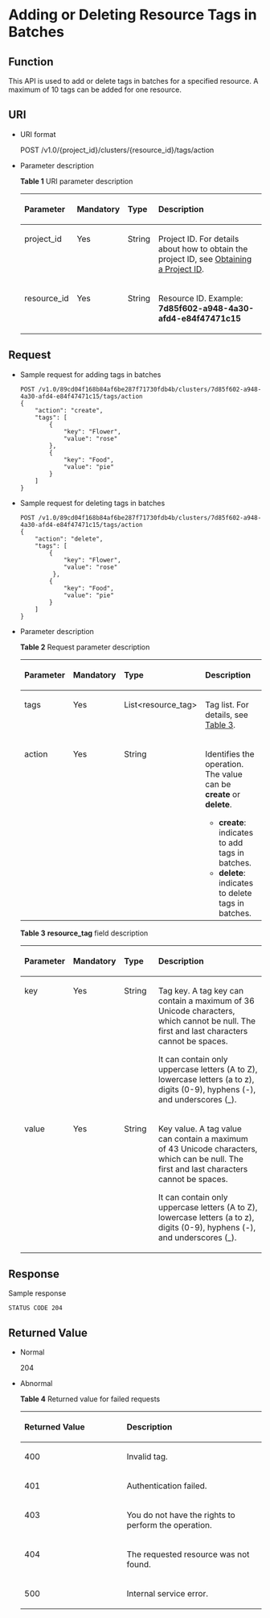 # Adding or Deleting Resource Tags in Batches<a name="dws_02_0047"></a>

## Function<a name="section961342216326"></a>

This API is used to add or delete tags in batches for a specified resource. A maximum of 10 tags can be added for one resource.

## URI<a name="section3616162211329"></a>

-   URI format

    POST /v1.0/\{project\_id\}/clusters/\{resource\_id\}/tags/action

-   Parameter description

    **Table  1**  URI parameter description

    <a name="table1263414221320"></a>
    <table><thead align="left"><tr id="row38511622143216"><th class="cellrowborder" valign="top" width="14.85148514851485%" id="mcps1.2.5.1.1"><p id="p1085122233219"><a name="p1085122233219"></a><a name="p1085122233219"></a><strong id="b162774213314533_1"><a name="b162774213314533_1"></a><a name="b162774213314533_1"></a>Parameter</strong></p>
    </th>
    <th class="cellrowborder" valign="top" width="15.841584158415841%" id="mcps1.2.5.1.2"><p id="p1785132212326"><a name="p1785132212326"></a><a name="p1785132212326"></a><strong id="b84235270684256"><a name="b84235270684256"></a><a name="b84235270684256"></a>Mandatory</strong></p>
    </th>
    <th class="cellrowborder" valign="top" width="11.881188118811881%" id="mcps1.2.5.1.3"><p id="p68519227328"><a name="p68519227328"></a><a name="p68519227328"></a><strong>Type</strong></p>
    </th>
    <th class="cellrowborder" valign="top" width="57.42574257425742%" id="mcps1.2.5.1.4"><p id="p285122253218"><a name="p285122253218"></a><a name="p285122253218"></a><strong id="b842352706134712"><a name="b842352706134712"></a><a name="b842352706134712"></a>Description</strong></p>
    </th>
    </tr>
    </thead>
    <tbody><tr id="row5852142211326"><td class="cellrowborder" valign="top" width="14.85148514851485%" headers="mcps1.2.5.1.1 "><p id="p285262203215"><a name="p285262203215"></a><a name="p285262203215"></a>project_id</p>
    </td>
    <td class="cellrowborder" valign="top" width="15.841584158415841%" headers="mcps1.2.5.1.2 "><p id="p6852822153217"><a name="p6852822153217"></a><a name="p6852822153217"></a>Yes</p>
    </td>
    <td class="cellrowborder" valign="top" width="11.881188118811881%" headers="mcps1.2.5.1.3 "><p id="p188521922133214"><a name="p188521922133214"></a><a name="p188521922133214"></a>String</p>
    </td>
    <td class="cellrowborder" valign="top" width="57.42574257425742%" headers="mcps1.2.5.1.4 "><p id="p14202648155510"><a name="p14202648155510"></a><a name="p14202648155510"></a>Project ID. For details about how to obtain the project ID, see <a href="obtaining-a-project-id.md">Obtaining a Project ID</a>.</p>
    </td>
    </tr>
    <tr id="row4852152214321"><td class="cellrowborder" valign="top" width="14.85148514851485%" headers="mcps1.2.5.1.1 "><p id="p7852822153215"><a name="p7852822153215"></a><a name="p7852822153215"></a>resource_id</p>
    </td>
    <td class="cellrowborder" valign="top" width="15.841584158415841%" headers="mcps1.2.5.1.2 "><p id="p285232210324"><a name="p285232210324"></a><a name="p285232210324"></a>Yes</p>
    </td>
    <td class="cellrowborder" valign="top" width="11.881188118811881%" headers="mcps1.2.5.1.3 "><p id="p985212216324"><a name="p985212216324"></a><a name="p985212216324"></a>String</p>
    </td>
    <td class="cellrowborder" valign="top" width="57.42574257425742%" headers="mcps1.2.5.1.4 "><p id="p88521322163214"><a name="p88521322163214"></a><a name="p88521322163214"></a>Resource ID. Example: <strong id="b84235270614114"><a name="b84235270614114"></a><a name="b84235270614114"></a>7d85f602-a948-4a30-afd4-e84f47471c15</strong></p>
    </td>
    </tr>
    </tbody>
    </table>


## Request<a name="section96421022183220"></a>

-   Sample request for adding tags in batches

    ```
    POST /v1.0/89cd04f168b84af6be287f71730fdb4b/clusters/7d85f602-a948-4a30-afd4-e84f47471c15/tags/action
    {
        "action": "create",
        "tags": [
            {
                "key": "Flower",
                "value": "rose"
            },
            {
                "key": "Food",
                "value": "pie"
            }
        ]
    }
    ```

-   Sample request for deleting tags in batches

    ```
    POST /v1.0/89cd04f168b84af6be287f71730fdb4b/clusters/7d85f602-a948-4a30-afd4-e84f47471c15/tags/action
    {
        "action": "delete",
        "tags": [
            {
                "key": "Flower",
                "value": "rose"
             },
            {
                "key": "Food",
                "value": "pie"
            }
        ]
    }
    ```

-   Parameter description

    **Table  2**  Request parameter description

    <a name="table12646422113215"></a>
    <table><thead align="left"><tr id="row20852122213217"><th class="cellrowborder" valign="top" width="15%" id="mcps1.2.5.1.1"><p id="p5852112218325"><a name="p5852112218325"></a><a name="p5852112218325"></a><strong id="b509628314"><a name="b509628314"></a><a name="b509628314"></a>Parameter</strong></p>
    </th>
    <th class="cellrowborder" valign="top" width="15%" id="mcps1.2.5.1.2"><p id="p285272214324"><a name="p285272214324"></a><a name="p285272214324"></a><strong id="b962126441"><a name="b962126441"></a><a name="b962126441"></a>Mandatory</strong></p>
    </th>
    <th class="cellrowborder" valign="top" width="15%" id="mcps1.2.5.1.3"><p id="p2852202214326"><a name="p2852202214326"></a><a name="p2852202214326"></a><strong>Type</strong></p>
    </th>
    <th class="cellrowborder" valign="top" width="55.00000000000001%" id="mcps1.2.5.1.4"><p id="p20852152253220"><a name="p20852152253220"></a><a name="p20852152253220"></a><strong id="b2063706827"><a name="b2063706827"></a><a name="b2063706827"></a>Description</strong></p>
    </th>
    </tr>
    </thead>
    <tbody><tr id="row8852172213322"><td class="cellrowborder" valign="top" width="15%" headers="mcps1.2.5.1.1 "><p id="p7852322193218"><a name="p7852322193218"></a><a name="p7852322193218"></a>tags</p>
    </td>
    <td class="cellrowborder" valign="top" width="15%" headers="mcps1.2.5.1.2 "><p id="p1685272213212"><a name="p1685272213212"></a><a name="p1685272213212"></a>Yes</p>
    </td>
    <td class="cellrowborder" valign="top" width="15%" headers="mcps1.2.5.1.3 "><p id="p20853422113216"><a name="p20853422113216"></a><a name="p20853422113216"></a>List&lt;resource_tag&gt;</p>
    </td>
    <td class="cellrowborder" valign="top" width="55.00000000000001%" headers="mcps1.2.5.1.4 "><p id="p1853102211322"><a name="p1853102211322"></a><a name="p1853102211322"></a>Tag list. For details, see <a href="#table594583311194">Table 3</a>.</p>
    </td>
    </tr>
    <tr id="row178536228326"><td class="cellrowborder" valign="top" width="15%" headers="mcps1.2.5.1.1 "><p id="p3853162263213"><a name="p3853162263213"></a><a name="p3853162263213"></a>action</p>
    </td>
    <td class="cellrowborder" valign="top" width="15%" headers="mcps1.2.5.1.2 "><p id="p14853172283211"><a name="p14853172283211"></a><a name="p14853172283211"></a>Yes</p>
    </td>
    <td class="cellrowborder" valign="top" width="15%" headers="mcps1.2.5.1.3 "><p id="p285332216322"><a name="p285332216322"></a><a name="p285332216322"></a>String</p>
    </td>
    <td class="cellrowborder" valign="top" width="55.00000000000001%" headers="mcps1.2.5.1.4 "><p id="p3455728124210"><a name="p3455728124210"></a><a name="p3455728124210"></a>Identifies the operation. The value can be <strong id="b842352706112823"><a name="b842352706112823"></a><a name="b842352706112823"></a>create</strong> or <strong id="b842352706112836"><a name="b842352706112836"></a><a name="b842352706112836"></a>delete</strong>.</p>
    <a name="ul1611136174215"></a><a name="ul1611136174215"></a><ul id="ul1611136174215"><li><strong id="b84235270611286"><a name="b84235270611286"></a><a name="b84235270611286"></a>create</strong>: indicates to add tags in batches.</li><li><strong id="b84235270611295"><a name="b84235270611295"></a><a name="b84235270611295"></a>delete</strong>: indicates to delete tags in batches.</li></ul>
    </td>
    </tr>
    </tbody>
    </table>

    **Table  3** **resource\_tag**  field description

    <a name="table594583311194"></a>
    <table><thead align="left"><tr id="row1955183371910"><th class="cellrowborder" valign="top" width="15%" id="mcps1.2.5.1.1"><p id="p17959153314198"><a name="p17959153314198"></a><a name="p17959153314198"></a><strong id="b202867273"><a name="b202867273"></a><a name="b202867273"></a>Parameter</strong></p>
    </th>
    <th class="cellrowborder" valign="top" width="15%" id="mcps1.2.5.1.2"><p id="p11963153351911"><a name="p11963153351911"></a><a name="p11963153351911"></a><strong id="b1126141287"><a name="b1126141287"></a><a name="b1126141287"></a>Mandatory</strong></p>
    </th>
    <th class="cellrowborder" valign="top" width="15%" id="mcps1.2.5.1.3"><p id="p3965183313192"><a name="p3965183313192"></a><a name="p3965183313192"></a><strong>Type</strong></p>
    </th>
    <th class="cellrowborder" valign="top" width="55.00000000000001%" id="mcps1.2.5.1.4"><p id="p19692338199"><a name="p19692338199"></a><a name="p19692338199"></a><strong id="b2046507491"><a name="b2046507491"></a><a name="b2046507491"></a>Description</strong></p>
    </th>
    </tr>
    </thead>
    <tbody><tr id="row15976163371911"><td class="cellrowborder" valign="top" width="15%" headers="mcps1.2.5.1.1 "><p id="p59811333121919"><a name="p59811333121919"></a><a name="p59811333121919"></a>key</p>
    </td>
    <td class="cellrowborder" valign="top" width="15%" headers="mcps1.2.5.1.2 "><p id="p189831133141917"><a name="p189831133141917"></a><a name="p189831133141917"></a>Yes</p>
    </td>
    <td class="cellrowborder" valign="top" width="15%" headers="mcps1.2.5.1.3 "><p id="p598719331190"><a name="p598719331190"></a><a name="p598719331190"></a>String</p>
    </td>
    <td class="cellrowborder" valign="top" width="55.00000000000001%" headers="mcps1.2.5.1.4 "><p id="p16990933201912"><a name="p16990933201912"></a><a name="p16990933201912"></a>Tag key. A tag key can contain a maximum of 36 Unicode characters, which cannot be null. The first and last characters cannot be spaces.</p>
    <p id="p1740919129378"><a name="p1740919129378"></a><a name="p1740919129378"></a>It can contain only uppercase letters (A to Z), lowercase letters (a to z), digits (0-9), hyphens (-), and underscores (_).</p>
    </td>
    </tr>
    <tr id="row499283311914"><td class="cellrowborder" valign="top" width="15%" headers="mcps1.2.5.1.1 "><p id="p189946338192"><a name="p189946338192"></a><a name="p189946338192"></a>value</p>
    </td>
    <td class="cellrowborder" valign="top" width="15%" headers="mcps1.2.5.1.2 "><p id="p15996143318198"><a name="p15996143318198"></a><a name="p15996143318198"></a>Yes</p>
    </td>
    <td class="cellrowborder" valign="top" width="15%" headers="mcps1.2.5.1.3 "><p id="p086349191"><a name="p086349191"></a><a name="p086349191"></a>String</p>
    </td>
    <td class="cellrowborder" valign="top" width="55.00000000000001%" headers="mcps1.2.5.1.4 "><p id="p1211143481914"><a name="p1211143481914"></a><a name="p1211143481914"></a>Key value. A tag value can contain a maximum of 43 Unicode characters, which can be null. The first and last characters cannot be spaces.</p>
    <p id="p4764545454"><a name="p4764545454"></a><a name="p4764545454"></a>It can contain only uppercase letters (A to Z), lowercase letters (a to z), digits (0-9), hyphens (-), and underscores (_).</p>
    </td>
    </tr>
    </tbody>
    </table>


## **Response**<a name="section1267862233212"></a>

Sample response

```
STATUS CODE 204
```

## Returned Value<a name="section367910228327"></a>

-   Normal

    204

-   Abnormal

    **Table  4**  Returned value for failed requests

    <a name="table5682122263215"></a>
    <table><thead align="left"><tr id="row13855122218322"><th class="cellrowborder" valign="top" width="42.42%" id="mcps1.2.3.1.1"><p id="p188551522163210"><a name="p188551522163210"></a><a name="p188551522163210"></a><strong id="b84235270611397"><a name="b84235270611397"></a><a name="b84235270611397"></a>Returned Value</strong></p>
    </th>
    <th class="cellrowborder" valign="top" width="57.58%" id="mcps1.2.3.1.2"><p id="p8855102283212"><a name="p8855102283212"></a><a name="p8855102283212"></a><strong id="b1146115892"><a name="b1146115892"></a><a name="b1146115892"></a>Description</strong></p>
    </th>
    </tr>
    </thead>
    <tbody><tr id="row17855722163216"><td class="cellrowborder" valign="top" width="42.42%" headers="mcps1.2.3.1.1 "><p id="p785572213216"><a name="p785572213216"></a><a name="p785572213216"></a>400</p>
    </td>
    <td class="cellrowborder" valign="top" width="57.58%" headers="mcps1.2.3.1.2 "><p id="p88559223327"><a name="p88559223327"></a><a name="p88559223327"></a>Invalid tag.</p>
    </td>
    </tr>
    <tr id="row1085562212325"><td class="cellrowborder" valign="top" width="42.42%" headers="mcps1.2.3.1.1 "><p id="p15855102243213"><a name="p15855102243213"></a><a name="p15855102243213"></a>401</p>
    </td>
    <td class="cellrowborder" valign="top" width="57.58%" headers="mcps1.2.3.1.2 "><p id="p885518226328"><a name="p885518226328"></a><a name="p885518226328"></a>Authentication failed.</p>
    </td>
    </tr>
    <tr id="row12855622183220"><td class="cellrowborder" valign="top" width="42.42%" headers="mcps1.2.3.1.1 "><p id="p385532293210"><a name="p385532293210"></a><a name="p385532293210"></a>403</p>
    </td>
    <td class="cellrowborder" valign="top" width="57.58%" headers="mcps1.2.3.1.2 "><p id="p38551822153220"><a name="p38551822153220"></a><a name="p38551822153220"></a>You do not have the rights to perform the operation.</p>
    </td>
    </tr>
    <tr id="row198552222326"><td class="cellrowborder" valign="top" width="42.42%" headers="mcps1.2.3.1.1 "><p id="p13855022103219"><a name="p13855022103219"></a><a name="p13855022103219"></a>404</p>
    </td>
    <td class="cellrowborder" valign="top" width="57.58%" headers="mcps1.2.3.1.2 "><p id="p19855222183220"><a name="p19855222183220"></a><a name="p19855222183220"></a>The requested resource was not found.</p>
    </td>
    </tr>
    <tr id="row1885502219326"><td class="cellrowborder" valign="top" width="42.42%" headers="mcps1.2.3.1.1 "><p id="p78551522163211"><a name="p78551522163211"></a><a name="p78551522163211"></a>500</p>
    </td>
    <td class="cellrowborder" valign="top" width="57.58%" headers="mcps1.2.3.1.2 "><p id="p12855182213325"><a name="p12855182213325"></a><a name="p12855182213325"></a>Internal service error.</p>
    </td>
    </tr>
    </tbody>
    </table>


